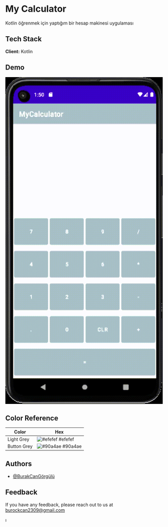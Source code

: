 
# My Calculator

Kotlin öğrenmek için yaptığım bir hesap makinesi uygulaması

## Tech Stack

**Client:** Kotlin


## Demo
![](https://github.com/BcanGRG/MyCalculator/blob/main/app/src/main/java/assets/calculator.gif)


## Color Reference

| Color                  | Hex                                                                |
| -----------------      | ------------------------------------------------------------------ |
| Light Grey       | ![#efefef](https://via.placeholder.com/10/efefef?text=+) #efefef |
| Button Grey   | ![#90a4ae](https://via.placeholder.com/10/90a4ae?text=+) #90a4ae |



## Authors

- [@BurakCanGörgülü](https://github.com/BcanGRG)


## Feedback

If you have any feedback, please reach out to us at burockcan2309@gmail.com

ı
